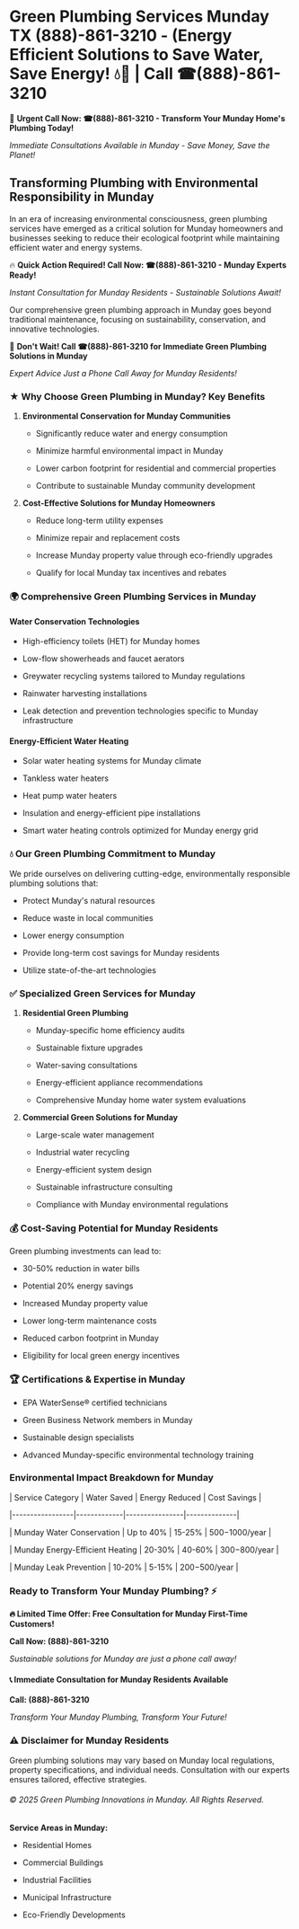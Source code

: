 # Green Plumbing Services Munday TX (888)-861-3210 - (Energy Efficient Solutions to Save Water, Save Energy! 💧🌿 | Call ☎(888)-861-3210

🚨 **Urgent Call Now: ☎(888)-861-3210 - Transform Your Munday Home's Plumbing Today!**
*Immediate Consultations Available in Munday - Save Money, Save the Planet!*

## Transforming Plumbing with Environmental Responsibility in Munday

In an era of increasing environmental consciousness, green plumbing services have emerged as a critical solution for Munday homeowners and businesses seeking to reduce their ecological footprint while maintaining efficient water and energy systems. 

🔥 **Quick Action Required! Call Now: ☎(888)-861-3210 - Munday Experts Ready!**
*Instant Consultation for Munday Residents - Sustainable Solutions Await!*

Our comprehensive green plumbing approach in Munday goes beyond traditional maintenance, focusing on sustainability, conservation, and innovative technologies.

🚨 **Don't Wait! Call ☎(888)-861-3210 for Immediate Green Plumbing Solutions in Munday**
*Expert Advice Just a Phone Call Away for Munday Residents!*

### ★ Why Choose Green Plumbing in Munday? Key Benefits

1. **Environmental Conservation for Munday Communities** 
   - Significantly reduce water and energy consumption
   - Minimize harmful environmental impact in Munday
   - Lower carbon footprint for residential and commercial properties
   - Contribute to sustainable Munday community development

2. **Cost-Effective Solutions for Munday Homeowners** 
   - Reduce long-term utility expenses
   - Minimize repair and replacement costs
   - Increase Munday property value through eco-friendly upgrades
   - Qualify for local Munday tax incentives and rebates

### 🌍 Comprehensive Green Plumbing Services in Munday

#### Water Conservation Technologies
- High-efficiency toilets (HET) for Munday homes
- Low-flow showerheads and faucet aerators
- Greywater recycling systems tailored to Munday regulations
- Rainwater harvesting installations
- Leak detection and prevention technologies specific to Munday infrastructure

#### Energy-Efficient Water Heating
- Solar water heating systems for Munday climate
- Tankless water heaters
- Heat pump water heaters
- Insulation and energy-efficient pipe installations
- Smart water heating controls optimized for Munday energy grid

### 💧 Our Green Plumbing Commitment to Munday

We pride ourselves on delivering cutting-edge, environmentally responsible plumbing solutions that:
- Protect Munday's natural resources
- Reduce waste in local communities
- Lower energy consumption
- Provide long-term cost savings for Munday residents
- Utilize state-of-the-art technologies

### ✅ Specialized Green Services for Munday

1. **Residential Green Plumbing**
   - Munday-specific home efficiency audits
   - Sustainable fixture upgrades
   - Water-saving consultations
   - Energy-efficient appliance recommendations
   - Comprehensive Munday home water system evaluations

2. **Commercial Green Solutions for Munday**
   - Large-scale water management
   - Industrial water recycling
   - Energy-efficient system design
   - Sustainable infrastructure consulting
   - Compliance with Munday environmental regulations

### 💰 Cost-Saving Potential for Munday Residents

Green plumbing investments can lead to:
- 30-50% reduction in water bills
- Potential 20% energy savings
- Increased Munday property value
- Lower long-term maintenance costs
- Reduced carbon footprint in Munday
- Eligibility for local green energy incentives

### 🏆 Certifications & Expertise in Munday

- EPA WaterSense® certified technicians
- Green Business Network members in Munday
- Sustainable design specialists
- Advanced Munday-specific environmental technology training

### Environmental Impact Breakdown for Munday

| Service Category | Water Saved | Energy Reduced | Cost Savings |
|-----------------|-------------|----------------|--------------|
| Munday Water Conservation | Up to 40% | 15-25% | $500-$1000/year |
| Munday Energy-Efficient Heating | 20-30% | 40-60% | $300-$800/year |
| Munday Leak Prevention | 10-20% | 5-15% | $200-$500/year |

### Ready to Transform Your Munday Plumbing? ⚡

**🔥 Limited Time Offer: Free Consultation for Munday First-Time Customers!**

**Call Now: (888)-861-3210**
*Sustainable solutions for Munday are just a phone call away!*

#### 📞 Immediate Consultation for Munday Residents Available

**Call: (888)-861-3210**
*Transform Your Munday Plumbing, Transform Your Future!*

### ⚠️ Disclaimer for Munday Residents

Green plumbing solutions may vary based on Munday local regulations, property specifications, and individual needs. Consultation with our experts ensures tailored, effective strategies.

###### © 2025 Green Plumbing Innovations in Munday. All Rights Reserved.

**Service Areas in Munday:** 
- Residential Homes
- Commercial Buildings
- Industrial Facilities
- Municipal Infrastructure
- Eco-Friendly Developments